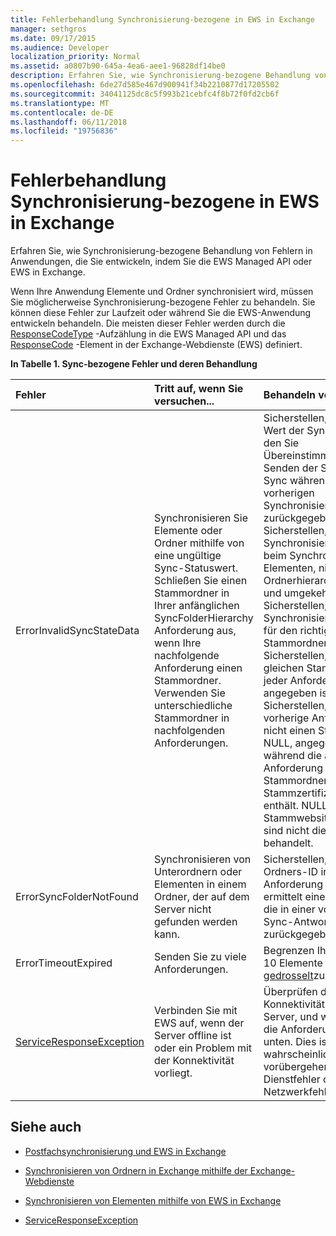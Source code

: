 ```yaml
---
title: Fehlerbehandlung Synchronisierung-bezogene in EWS in Exchange
manager: sethgros
ms.date: 09/17/2015
ms.audience: Developer
localization_priority: Normal
ms.assetid: a0807b90-645a-4ea6-aee1-96828df14be0
description: Erfahren Sie, wie Synchronisierung-bezogene Behandlung von Fehlern in Anwendungen, die Sie entwickeln, indem Sie die EWS Managed API oder EWS in Exchange.
ms.openlocfilehash: 6de27d585e467d900941f34b2210877d17205502
ms.sourcegitcommit: 34041125dc8c5f993b21cebfc4f8b72f0fd2cb6f
ms.translationtype: MT
ms.contentlocale: de-DE
ms.lasthandoff: 06/11/2018
ms.locfileid: "19756836"
---
```

# <a name="handling-synchronization-related-errors-in-ews-in-exchange"></a>Fehlerbehandlung Synchronisierung-bezogene in EWS in Exchange

Erfahren Sie, wie Synchronisierung-bezogene Behandlung von Fehlern in Anwendungen, die Sie entwickeln, indem Sie die EWS Managed API oder EWS in Exchange.
  
Wenn Ihre Anwendung Elemente und Ordner synchronisiert wird, müssen Sie möglicherweise Synchronisierung-bezogene Fehler zu behandeln. Sie können diese Fehler zur Laufzeit oder während Sie die EWS-Anwendung entwickeln behandeln. Die meisten dieser Fehler werden durch die [ResponseCodeType](http://msdn.microsoft.com/en-us/library/exchangewebservices.responsecodetype%28v=exchg.80%29.aspx) -Aufzählung in die EWS Managed API und das [ResponseCode](http://msdn.microsoft.com/en-us/library/aa580757%28v=exchg.150%29.aspx) -Element in der Exchange-Webdienste (EWS) definiert. 
  
**In Tabelle 1. Sync-bezogene Fehler und deren Behandlung**

|**Fehler**|**Tritt auf, wenn Sie versuchen...**|**Behandeln von...**|
|:-----|:-----|:-----|
|ErrorInvalidSyncStateData  <br/> | Synchronisieren Sie Elemente oder Ordner mithilfe von eine ungültige Sync-Statuswert.  <br/>  Schließen Sie einen Stammordner in Ihrer anfänglichen SyncFolderHierarchy Anforderung aus, wenn Ihre nachfolgende Anforderung einen Stammordner.  <br/>  Verwenden Sie unterschiedliche Stammordner in nachfolgenden Anforderungen.  <br/> | Sicherstellen, dass der Wert der Sync-Zustand, den Sie Übereinstimmungen Senden der Statuswert Sync während einer vorherigen Synchronisierung zurückgegeben.  <br/>  Sicherstellen, dass Sie den Synchronisierungsstatus beim Synchronisieren von Elementen, nicht für die Ordnerhierarchie senden und umgekehrt.  <br/>  Sicherstellen, dass Sie den Synchronisierungsstatus für den richtigen Stammordner senden.  <br/>  Sicherstellen, dass der gleichen Stammordner in jeder Anforderung angegeben ist.  <br/>  Sicherstellen, dass die vorherige Anforderung nicht einen Stammordner NULL, angegeben haben während die aktuelle Anforderung einen Stammordner der Stammzertifizierungsstellen enthält. NULL und die Stammwebsitesammlung sind nicht die gleiche Weise behandelt.  <br/> |
|ErrorSyncFolderNotFound  <br/> |Synchronisieren von Unterordnern oder Elementen in einem Ordner, der auf dem Server nicht gefunden werden kann.  <br/> |Sicherstellen, dass des Ordners-ID in der Anforderung angegebene ermittelt eine Ordner-ID, die in einer vorherigen Sync-Antwort vom Server zurückgegeben.  <br/> |
|ErrorTimeoutExpired  <br/> |Senden Sie zu viele Anforderungen.  <br/> |Begrenzen Ihre Batches auf 10 Elemente pro Batch von [gedrosselt](ews-throttling-in-exchange.md)zu vermeiden.  <br/> |
|[ServiceResponseException](http://msdn.microsoft.com/en-us/library/microsoft.exchange.webservices.data.serviceresponseexception%28v=exchg.80%29.aspx) <br/> |Verbinden Sie mit EWS auf, wenn der Server offline ist oder ein Problem mit der Konnektivität vorliegt.  <br/> |Überprüfen der Konnektivität mit dem Server, und wiederholen die Anforderung weiter unten. Dies ist wahrscheinlich eine vorübergehende Dienstfehler oder Netzwerkfehler.  <br/> |
   
## <a name="see-also"></a>Siehe auch


- [Postfachsynchronisierung und EWS in Exchange](mailbox-synchronization-and-ews-in-exchange.md)
    
- [Synchronisieren von Ordnern in Exchange mithilfe der Exchange-Webdienste](how-to-synchronize-folders-by-using-ews-in-exchange.md)
    
- [Synchronisieren von Elementen mithilfe von EWS in Exchange](how-to-synchronize-items-by-using-ews-in-exchange.md)
    
- [ServiceResponseException](http://msdn.microsoft.com/en-us/library/microsoft.exchange.webservices.data.serviceresponseexception%28v=exchg.80%29.aspx)
    

